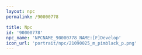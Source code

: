 ```yaml
---
layout: npc
permalink: /90000778

title: Npc
id: '90000778'
npc_name: 'NPCNAME_90000778_NAME:[F]Develop'
icon_url: 'portrait/npc/21090025_m_pimblack_p.png'
---
```

